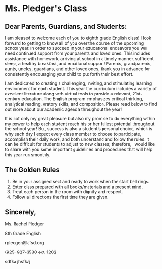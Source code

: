 <!DOCTYPE html>
<html>
<head>
  <title>Ms. Pledger's Class</title>
</head>
<body>
  <div class="header">
    <h1>Ms. Pledger's Class</h1>
  </div>
  <h2>Dear Parents, Guardians, and Students:</h2>
    <p>I am pleased to welcome each of you to eighth grade English class! I look forward to getting to know all of you over the course of the upcoming school year. In order to succeed in your educational endeavors you will need continued support from your parents and loved ones. This includes assistance with homework, arriving at school in a timely manner, sufficient sleep, a healthy breakfast, and emotional support! Parents, grandparents, aunts, uncles, guardians, and other loved ones, thank you in advance for consistently encouraging your child to put forth their best effort.</p>
    <p>I am dedicated to creating a challenging, inviting, and stimulating learning environment for each student. This year the curriculum includes a variety of excellent literature along with virtual tools to provide a relevant, 21st-century education. The English program emphasizes critical thinking, analytical reading, oratory skills, and composition. Please read below to find out more about our academic agenda throughout the year!</p>
    <p>It is not only my great pleasure but also my promise to do everything within my power to help each student reach his or her fullest potential throughout the school year! But, success is also a student’s personal choice, which is why each day I expect every class member to choose to participate, accomplish their daily work, and both understand and follow the rules. It can be difficult for students to adjust to new classes; therefore, I would like to share with you some important guidelines and procedures that will help this year run smoothly. </p>
    <h2>The Golden Rules</h2>
  <ol>
    <li>Be in your assigned seat and ready to work when the start bell rings.</li>
    <li>Enter class prepared with all books/materials and a present mind.</li>
    <li>Treat each person in the room with dignity and respect.</li>
    <li>Follow all directions the first time they are given.</li>
    </ol>
  <h2>Sincerely,</h2>
    <p>Ms. Rachel Pledger</p>
    <p>8th Grade English</p>
    <p>rpledger@lafsd.org</p>
    <p>(925) 927-3530 ext. 1202</p>
    sdfka jhsfkaj
  
      

